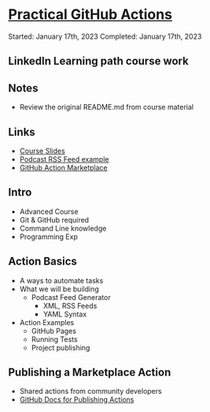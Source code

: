 # [Practical GitHub Actions](https://www.linkedin.com/learning/practical-github-actions)
Started: January 17th, 2023
Completed: January 17th, 2023

## LinkedIn Learning path course work

## Notes
- Review the original README.md from course material

## Links
- [Course Slides](https://raybo.org/slides_practicalactions/#/)
- [Podcast RSS Feed example](https://help.apple.com/itc/podcasts_connect/#/itcbaf351599)
- [GitHub Action Marketplace](https://github.com/marketplace?type=actions)

## Intro
- Advanced Course
- Git & GitHub required
- Command Line knowledge
- Programming Exp
  
## Action Basics
- A ways to automate tasks
- What we will be building
  - Podcast Feed Generator
    - XML, RSS Feeds
    - YAML Syntax
- Action Examples
  - GitHub Pages
  - Running Tests
  - Project publishing

## Publishing a Marketplace Action
- Shared actions from community developers
- [GitHub Docs for Publishing Actions](https://docs.github.com/en/actions/creating-actions/publishing-actions-in-github-marketplace)
